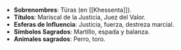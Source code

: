 - **Sobrenombres**: Türas (en [[Khessenta]]).
- **Títulos**: Mariscal de la Justicia, Juez del Valor.
- **Esferas de Influencia**: Justicia, fuerza, destreza marcial.
- **Símbolos Sagrados**: Martillo, espada y balanza.
- **Animales sagrados**: Perro, toro.